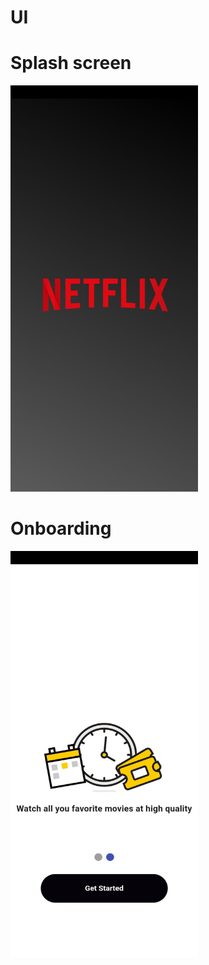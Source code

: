 # UI 
# Splash screen
<img src="https://github.com/Justsah1l/Movielist/blob/main/assets/1.jpeg" width="300" height="650">

# Onboarding
<img src="https://github.com/Justsah1l/Movielist/blob/main/assets/2.jpeg" width="300" height="650">
